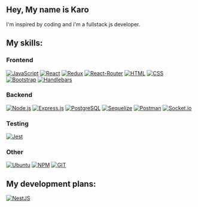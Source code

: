 ## Hey, My name is Karo

I'm inspired by coding and i'm a fullstack js developer.

My skills:
----
### Frontend
[![JavaScript](https://img.shields.io/badge/JavaScript-323330?style=for-the-badge&logo=javascript&logoColor=F7DF1E)](https://github.com/karoxa3)
[![React](https://img.shields.io/badge/React-20232A?style=for-the-badge&logo=react&logoColor=61DAFB)](https://github.com/karoxa3)
[![Redux](https://img.shields.io/badge/Redux-593D88?style=for-the-badge&logo=redux&logoColor=white)](https://github.com/karoxa3)
[![React-Router](https://img.shields.io/badge/React_Router-CA4245?style=for-the-badge&logo=react-router&logoColor=white)](https://github.com/karoxa3)
[![HTML](https://img.shields.io/badge/HTML5-E34F26?style=for-the-badge&logo=html5&logoColor=white)](https://github.com/karoxa3)
[![CSS](https://img.shields.io/badge/CSS3-1572B6?style=for-the-badge&logo=css3&logoColor=white)](https://github.com/karoxa3)
[![Bootstrap](https://img.shields.io/badge/Bootstrap-563D7C?style=for-the-badge&logo=bootstrap&logoColor=white)](https://github.com/karoxa3)
[![Handlebars](https://img.shields.io/badge/Handlebars.js-f0772b?style=for-the-badge&logo=handlebarsdotjs&logoColor=black)](https://github.com/karoxa3)
### Backend
[![Node.js](https://img.shields.io/badge/Node.js-339933?style=for-the-badge&logo=nodedotjs&logoColor=white)](https://github.com/karoxa3)
[![Express.js](https://img.shields.io/badge/Express.js-000000?style=for-the-badge&logo=express&logoColor=white)](https://github.com/karoxa3)
[![PostgreSQL](https://img.shields.io/badge/PostgreSQL-316192?style=for-the-badge&logo=postgresql&logoColor=white)](https://github.com/karoxa3)
[![Sequelize](https://img.shields.io/badge/Sequelize-52B0E7?style=for-the-badge&logo=Sequelize&logoColor=white)](https://github.com/karoxa3)
[![Postman](https://img.shields.io/badge/Postman-FF6C37?style=for-the-badge&logo=Postman&logoColor=white)](https://github.com/karoxa3)
[![Socket.io](https://img.shields.io/badge/Socket.io-010101?&style=for-the-badge&logo=Socket.io&logoColor=white)](https://github.com/karoxa3)
### Testing
[![Jest](https://img.shields.io/badge/Jest-C21325?style=for-the-badge&logo=jest&logoColor=white)](https://github.com/karoxa3)
### Other
[![Ubuntu](https://img.shields.io/badge/Ubuntu-E95420?style=for-the-badge&logo=ubuntu&logoColor=white)](https://github.com/karoxa3)
[![NPM](https://img.shields.io/badge/npm-CB3837?style=for-the-badge&logo=npm&logoColor=white)](https://github.com/karoxa3)
[![GIT](https://img.shields.io/badge/GIT-E44C30?style=for-the-badge&logo=git&logoColor=white)](https://github.com/karoxa3)

## My development plans:

[![NestJS](https://img.shields.io/badge/nestjs-%23E0234E.svg?style=for-the-badge&logo=nestjs&logoColor=white)](https://github.com/karoxa3)





